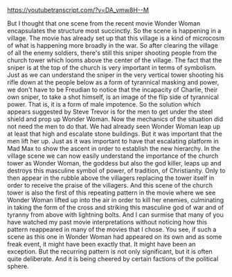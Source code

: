 https://youtubetranscript.com/?v=DA_vmw8H--M

 But I thought that one scene from the recent movie Wonder Woman encapsulates the structure most succinctly. So the scene is happening in a village. The movie has already set up that this village is a kind of microcosm of what is happening more broadly in the war. So after clearing the village of all the enemy soldiers, there's still this sniper shooting people from the church tower which looms above the center of the village. The fact that the sniper is at the top of the church is very important in terms of symbolism. Just as we can understand the sniper in the very vertical tower shooting his rifle down at the people below as a form of tyrannical masking and power, we don't have to be Freudian to notice that the incapacity of Charlie, their own sniper, to take a shot himself, is an image of the flip side of tyrannical power. That is, it is a form of male impotence. So the solution which appears suggested by Steve Trevor is for the men to get under the steel shield and prop up Wonder Woman. Now the mechanics of the situation did not need the men to do that. We had already seen Wonder Woman leap up at least that high and escalate stone buildings. But it was important that the men lift her up. Just as it was important to have that escalating platform in Mad Max to show the ascent in order to establish the new hierarchy. In the village scene we can now easily understand the importance of the church tower as Wonder Woman, the goddess but also the god killer, leaps up and destroys this masculine symbol of power, of tradition, of Christianity. Only to then appear in the rubble above the villagers replacing the tower itself in order to receive the praise of the villagers. And this scene of the church tower is also the first of this repeating pattern in the movie where we see Wonder Woman lifted up into the air in order to kill her enemies, culminating in taking the form of the cross and striking this masculine god of war and of tyranny from above with lightning bolts. And I can surmise that many of you have watched my past movie interpretations without noticing how this pattern reappeared in many of the movies that I chose. You see, if such a scene as this one in Wonder Woman had appeared on its own and as some freak event, it might have been exactly that. It might have been an exception. But the recurring pattern is not only significant, but it is often quite deliberate. And it is being cheered by certain factions of the political sphere.